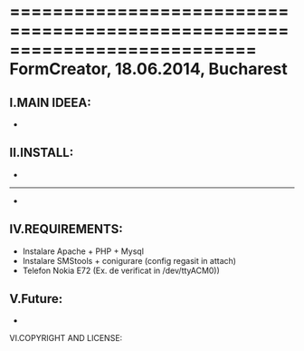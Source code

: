
===========================================================================
             FormCreator, 18.06.2014, Bucharest
===========================================================================


  I.MAIN IDEEA:
  -----------------------------

  -

  II.INSTALL:
  -----------------------------

  -


 -----------------------------

  -

 IV.REQUIREMENTS:
 -----------------------------

  - Instalare Apache + PHP + Mysql
  - Instalare SMStools + conigurare (config regasit in attach)
  - Telefon Nokia E72 (Ex. de verificat in /dev/ttyACM0))

  V.Future:
 -----------------------------

  -

  VI.COPYRIGHT AND LICENSE: